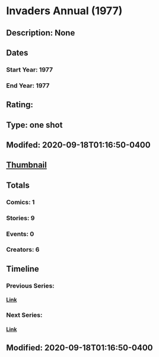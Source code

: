 # Invaders Annual (1977)
## Description: None
## Dates
### Start Year: 1977
### End Year: 1977
## Rating: 
## Type: one shot
## Modifed: 2020-09-18T01:16:50-0400
## [Thumbnail](http://i.annihil.us/u/prod/marvel/i/mg/b/40/image_not_available.jpg)
## Totals
### Comics: 1
### Stories: 9
### Events: 0
### Creators: 6
## Timeline
### Previous Series: 
#### [Link]()
### Next Series: 
#### [Link]()
## Modified: 2020-09-18T01:16:50-0400